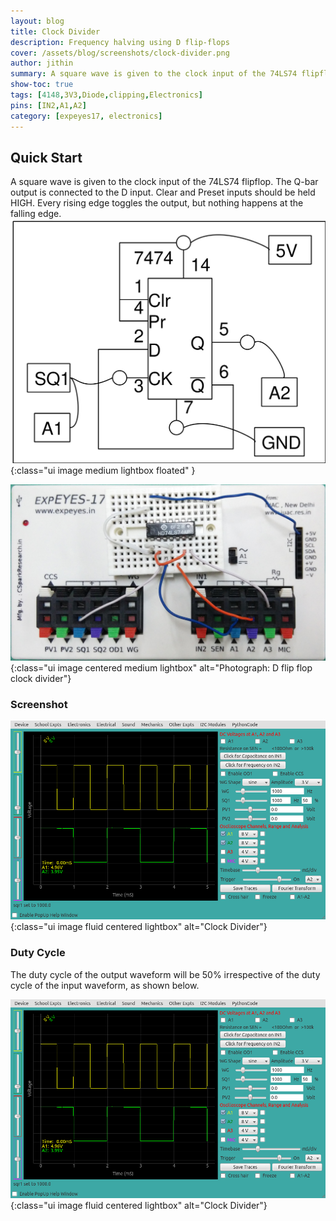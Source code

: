 ```yaml
---
layout: blog
title: Clock Divider
description: Frequency halving using D flip-flops
cover: /assets/blog/screenshots/clock-divider.png
author: jithin
summary: A square wave is given to the clock input of the 74LS74 flipflop. The Q-bar output is connected to the D input. Clear and Preset inputs should be held HIGH. Every rising edge toggles the output, but the falling edge is uneventful.
show-toc: true
tags: [4148,3V3,Diode,clipping,Electronics]
pins: [IN2,A1,A2]
category: [expeyes17, electronics]
---
```



## Quick Start

A square wave is given to the clock input of the 74LS74 flipflop. The Q-bar output is connected to the D input. Clear and Preset inputs should be held HIGH. Every rising edge toggles the output, but nothing happens at the falling edge.
![](/assets/blog/schematics/clock-divider.svg){:class="ui image medium lightbox floated" }

![](/assets/blog/photographs/clock-divider.jpg){:class="ui image centered medium lightbox" alt="Photograph: D flip flop clock divider"}

<div class="ui clearing divider"></div>


### Screenshot

![](/assets/blog/screenshots/clock-divider.png){:class="ui image fluid centered lightbox" alt="Clock Divider"}

### Duty Cycle
The duty cycle of the output waveform will be 50% irrespective of the duty cycle of the input waveform, as shown below.

![](/assets/blog/screenshots/clock-divider.png){:class="ui image fluid centered lightbox" alt="Clock Divider"}
